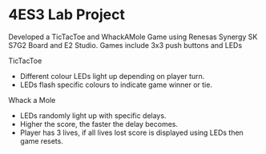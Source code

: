 # 4ES3 Lab Project
Developed a TicTacToe and WhackAMole Game using Renesas Synergy SK S7G2 Board and E2 Studio.
Games include 3x3 push buttons and LEDs

TicTacToe

- Different colour LEDs light up depending on player turn.
- LEDs flash specific colours to indicate game winner or tie.

Whack a Mole

- LEDs randomly light up with specific delays.
- Higher the score, the faster the delay becomes.
- Player has 3 lives, if all lives lost score is displayed using LEDs then game resets.
